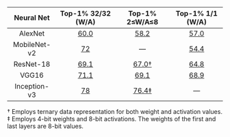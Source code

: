|  Neural Net  | Top-1% 32/32 (W/A) | Top-1% 2≤W/A≤8 | Top-1% 1/1 (W/A) |
|:------------:|:------------------:|:--------------:|:----------------:|
|    AlexNet   |        [60.0](https://arxiv.org/abs/1605.07678)        |      [58.2](https://dl.acm.org/doi/abs/10.5555/3408352.3408572)     |       [57.0](https://arxiv.org/pdf/1807.07948.pdf)       |
| MobileNet-v2 |         [72](https://github.com/d-li14/mobilenetv2.pytorch)         |        —       |       [54.4](https://arxiv.org/pdf/1907.12629.pdf)       |
|   ResNet-18  |        [69.1](https://arxiv.org/abs/1605.07678)        |      [67.0†](https://arxiv.org/pdf/1707.09870.pdf)     |       [64.8](https://arxiv.org/pdf/1707.09870.pdf)       |
|     VGG16    |        [71.1](https://arxiv.org/abs/1605.07678)        |      [69.1](http://openaccess.thecvf.com/content_cvpr_2018/papers/Wang_Two-Step_Quantization_for_CVPR_2018_paper.pdf)      |       [68.9](https://ietresearch.onlinelibrary.wiley.com/doi/10.1049/trit.2018.1026)       |
| Inception-v3 |         [78](https://arxiv.org/abs/1605.07678)         |      [76.4‡](https://github.com/Xilinx/graffitist)     |         —        |

† Employs ternary data representation for both weight and activation values.
‡ Employs 4-bit weights and 8-bit activations. The weights of the first and last layers are 8-bit values.
